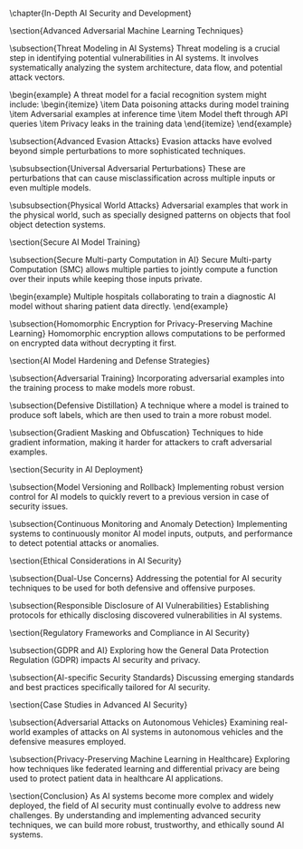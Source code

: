 \chapter{In-Depth AI Security and Development}

\section{Advanced Adversarial Machine Learning Techniques}

\subsection{Threat Modeling in AI Systems}
Threat modeling is a crucial step in identifying potential vulnerabilities in AI systems. It involves systematically analyzing the system architecture, data flow, and potential attack vectors.

\begin{example}
A threat model for a facial recognition system might include:
\begin{itemize}
    \item Data poisoning attacks during model training
    \item Adversarial examples at inference time
    \item Model theft through API queries
    \item Privacy leaks in the training data
\end{itemize}
\end{example}

\subsection{Advanced Evasion Attacks}
Evasion attacks have evolved beyond simple perturbations to more sophisticated techniques.

\subsubsection{Universal Adversarial Perturbations}
These are perturbations that can cause misclassification across multiple inputs or even multiple models.

\subsubsection{Physical World Attacks}
Adversarial examples that work in the physical world, such as specially designed patterns on objects that fool object detection systems.

\section{Secure AI Model Training}

\subsection{Secure Multi-party Computation in AI}
Secure Multi-party Computation (SMC) allows multiple parties to jointly compute a function over their inputs while keeping those inputs private.

\begin{example}
Multiple hospitals collaborating to train a diagnostic AI model without sharing patient data directly.
\end{example}

\subsection{Homomorphic Encryption for Privacy-Preserving Machine Learning}
Homomorphic encryption allows computations to be performed on encrypted data without decrypting it first.

\section{AI Model Hardening and Defense Strategies}

\subsection{Adversarial Training}
Incorporating adversarial examples into the training process to make models more robust.

\subsection{Defensive Distillation}
A technique where a model is trained to produce soft labels, which are then used to train a more robust model.

\subsection{Gradient Masking and Obfuscation}
Techniques to hide gradient information, making it harder for attackers to craft adversarial examples.

\section{Security in AI Deployment}

\subsection{Model Versioning and Rollback}
Implementing robust version control for AI models to quickly revert to a previous version in case of security issues.

\subsection{Continuous Monitoring and Anomaly Detection}
Implementing systems to continuously monitor AI model inputs, outputs, and performance to detect potential attacks or anomalies.

\section{Ethical Considerations in AI Security}

\subsection{Dual-Use Concerns}
Addressing the potential for AI security techniques to be used for both defensive and offensive purposes.

\subsection{Responsible Disclosure of AI Vulnerabilities}
Establishing protocols for ethically disclosing discovered vulnerabilities in AI systems.

\section{Regulatory Frameworks and Compliance in AI Security}

\subsection{GDPR and AI}
Exploring how the General Data Protection Regulation (GDPR) impacts AI security and privacy.

\subsection{AI-specific Security Standards}
Discussing emerging standards and best practices specifically tailored for AI security.

\section{Case Studies in Advanced AI Security}

\subsection{Adversarial Attacks on Autonomous Vehicles}
Examining real-world examples of attacks on AI systems in autonomous vehicles and the defensive measures employed.

\subsection{Privacy-Preserving Machine Learning in Healthcare}
Exploring how techniques like federated learning and differential privacy are being used to protect patient data in healthcare AI applications.

\section{Conclusion}
As AI systems become more complex and widely deployed, the field of AI security must continually evolve to address new challenges. By understanding and implementing advanced security techniques, we can build more robust, trustworthy, and ethically sound AI systems.

